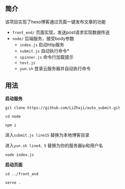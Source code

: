 
## 简介
该项目实现了hexo博客通过页面一键发布文章的功能

- `front_end/` 页面实现，发送post请求实现数据传送
- `node/` 后端服务，接受body参数
  - `index.js` 启动http服务
  - `submit.js` 自动执行命令*
  - `spinner.js` 命令行加载提示
  - `test.js` 
  - `yun.sh` 登录云服务器并自动执行命令

## 用法

**启动服务**

`git clone https://github.com/LiZhaji/auto_submit.git`

`cd node`

`npm i`

进入`submit.js line15` 替换为本地博客目录

进入`yun.sh line4、5` 替换为你的服务器ip和用户名

`node index.js`

**启动页面**

`cd ../front_end`

`serve .`
